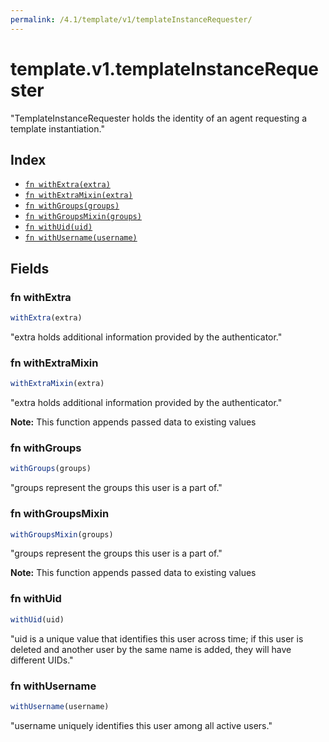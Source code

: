```yaml
---
permalink: /4.1/template/v1/templateInstanceRequester/
---
```


# template.v1.templateInstanceRequester

"TemplateInstanceRequester holds the identity of an agent requesting a template instantiation."

## Index

* [`fn withExtra(extra)`](#fn-withextra)
* [`fn withExtraMixin(extra)`](#fn-withextramixin)
* [`fn withGroups(groups)`](#fn-withgroups)
* [`fn withGroupsMixin(groups)`](#fn-withgroupsmixin)
* [`fn withUid(uid)`](#fn-withuid)
* [`fn withUsername(username)`](#fn-withusername)

## Fields

### fn withExtra

```ts
withExtra(extra)
```

"extra holds additional information provided by the authenticator."

### fn withExtraMixin

```ts
withExtraMixin(extra)
```

"extra holds additional information provided by the authenticator."

**Note:** This function appends passed data to existing values

### fn withGroups

```ts
withGroups(groups)
```

"groups represent the groups this user is a part of."

### fn withGroupsMixin

```ts
withGroupsMixin(groups)
```

"groups represent the groups this user is a part of."

**Note:** This function appends passed data to existing values

### fn withUid

```ts
withUid(uid)
```

"uid is a unique value that identifies this user across time; if this user is deleted and another user by the same name is added, they will have different UIDs."

### fn withUsername

```ts
withUsername(username)
```

"username uniquely identifies this user among all active users."